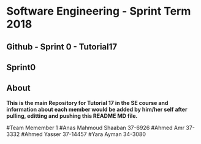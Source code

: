 
# **Software Engineering - Sprint Term 2018**
## Github - Sprint 0 - Tutorial17



## Sprint0

## About
   **This is the main Repository for Tutorial 17 in the SE course and information about each member would be added by him/her self after pulling, editting and pushing this README MD file.**


#Team Memember 1
#Anas Mahmoud Shaaban 37-6926
#Ahmed Amr 37-3332
#Ahmed Yasser 37-14457
#Yara Ayman 34-3080
